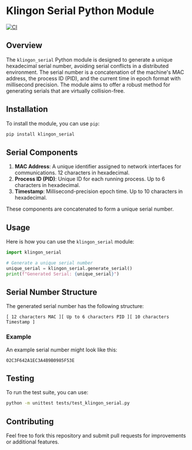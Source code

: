 # Klingon Serial Python Module
[![CI](https://github.com/djh00t/module_klingon_serial/actions/workflows/main.yaml/badge.svg)](https://github.com/djh00t/module_klingon_serial/actions/workflows/main.yaml)
## Overview

The `klingon_serial` Python module is designed to generate a unique hexadecimal
serial number, avoiding serial conflicts in a distributed environment. The
serial number is a concatenation of the machine's MAC address, the process ID
(PID), and the current time in epoch format with millisecond precision. The
module aims to offer a robust method for generating serials that are virtually collision-free.

## Installation

To install the module, you can use `pip`:

```bash
pip install klingon_serial
```

## Serial Components

1. **MAC Address**: A unique identifier assigned to network interfaces for communications. 12 characters in hexadecimal.
2. **Process ID (PID)**: Unique ID for each running process. Up to 6 characters in hexadecimal.
3. **Timestamp**: Millisecond-precision epoch time. Up to 10 characters in hexadecimal.

These components are concatenated to form a unique serial number.

## Usage

Here is how you can use the `klingon_serial` module:

```python
import klingon_serial

# Generate a unique serial number
unique_serial = klingon_serial.generate_serial()
print(f"Generated Serial: {unique_serial}")
```

## Serial Number Structure

The generated serial number has the following structure:

```
[ 12 characters MAC ][ Up to 6 characters PID ][ 10 characters Timestamp ]
```

### Example

An example serial number might look like this:

```
02C3F642A1EC3A4B9B0985F53E
```

## Testing

To run the test suite, you can use:

```bash
python -m unittest tests/test_klingon_serial.py
```

## Contributing

Feel free to fork this repository and submit pull requests for improvements or additional features.
